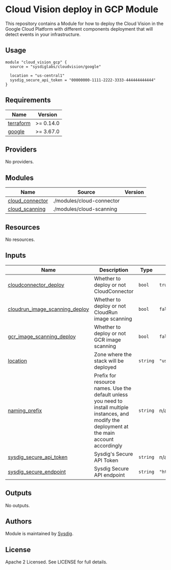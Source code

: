 # Cloud Vision deploy in GCP Module

This repository contains a Module for how to deploy the Cloud Vision in the Google Cloud Platform with different components
deployment that will detect events in your infrastructure.

## Usage

```hcl
module "cloud_vision_gcp" {
  source = "sysdiglabs/cloudvision/google"

  location = "us-central1"
  sysdig_secure_api_token = "00000000-1111-2222-3333-444444444444"
}
```

<!-- BEGINNING OF PRE-COMMIT-TERRAFORM DOCS HOOK -->
## Requirements

| Name | Version |
|------|---------|
| <a name="requirement_terraform"></a> [terraform](#requirement\_terraform) | >= 0.14.0 |
| <a name="requirement_google"></a> [google](#requirement\_google) | >= 3.67.0 |

## Providers

No providers.

## Modules

| Name | Source | Version |
|------|--------|---------|
| <a name="module_cloud_connector"></a> [cloud\_connector](#module\_cloud\_connector) | ./modules/cloud-connector |  |
| <a name="module_cloud_scanning"></a> [cloud\_scanning](#module\_cloud\_scanning) | ./modules/cloud-scanning |  |

## Resources

No resources.

## Inputs

| Name | Description | Type | Default | Required |
|------|-------------|------|---------|:--------:|
| <a name="input_cloudconnector_deploy"></a> [cloudconnector\_deploy](#input\_cloudconnector\_deploy) | Whether to deploy or not CloudConnector | `bool` | `true` | no |
| <a name="input_cloudrun_image_scanning_deploy"></a> [cloudrun\_image\_scanning\_deploy](#input\_cloudrun\_image\_scanning\_deploy) | Whether to deploy or not CloudRun image scanning | `bool` | `false` | no |
| <a name="input_gcr_image_scanning_deploy"></a> [gcr\_image\_scanning\_deploy](#input\_gcr\_image\_scanning\_deploy) | Whether to deploy or not GCR image scanning | `bool` | `false` | no |
| <a name="input_location"></a> [location](#input\_location) | Zone where the stack will be deployed | `string` | `"us-central1"` | no |
| <a name="input_naming_prefix"></a> [naming\_prefix](#input\_naming\_prefix) | Prefix for resource names. Use the default unless you need to install multiple instances, and modify the deployment at the main account accordingly | `string` | n/a | yes |
| <a name="input_sysdig_secure_api_token"></a> [sysdig\_secure\_api\_token](#input\_sysdig\_secure\_api\_token) | Sysdig's Secure API Token | `string` | n/a | yes |
| <a name="input_sysdig_secure_endpoint"></a> [sysdig\_secure\_endpoint](#input\_sysdig\_secure\_endpoint) | Sysdig Secure API endpoint | `string` | `"https://secure.sysdig.com"` | no |

## Outputs

No outputs.
<!-- END OF PRE-COMMIT-TERRAFORM DOCS HOOK -->

## Authors

Module is maintained by [Sysdig](https://github.com/sysdiglabs/terraform-google-cloudvision).

## License

Apache 2 Licensed. See LICENSE for full details.
